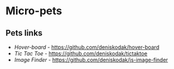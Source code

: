 # Micro-pets
## Pets links
- *Hover-board* - https://github.com/deniskodak/hover-board
- *Tic Tac Toe* - https://github.com/deniskodak/tictaktoe
- *Image Finder* - https://github.com/deniskodak/js-image-finder
